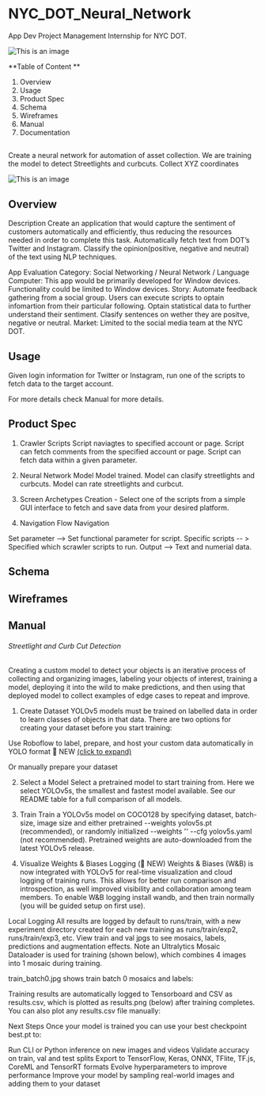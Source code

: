 


# NYC_DOT_Neural_Network
App Dev Project Management Internship for NYC DOT.

![This is an image](https://upload.wikimedia.org/wikipedia/commons/thumb/1/19/NYCDOT.svg/1200px-NYCDOT.svg.png)




**Table of Content **
1. Overview
2. Usage
3. Product Spec
4. Schema
5. Wireframes
6. Manual
7. Documentation

## <Neural Network>
   Create a neural network for automation of asset collection.
  We are training the model to detect Streetlights and curbcuts. 
  Collect XYZ coordinates
  
  
   ![This is an image](https://camo.githubusercontent.com/2653cd415161265cc58a5f2f054a958bf21e97ebce636c3e49b86c82e88bf37d/68747470733a2f2f75706c6f6164732d73736c2e776562666c6f772e636f6d2f3566366263363065363635663534353435613165353261352f3631353632376535383234633963363139356162666461395f636f6d70757465722d766973696f6e2d6379636c652e706e67)
   
## Overview
   
 Description
Create an application that would capture the sentiment of customers automatically and efficiently, thus reducing the resources needed in order to complete this task. Automatically fetch text from DOT’s Twitter and Instagram. Classify the opinion(positive, negative and neutral) of the text using NLP techniques.

App Evaluation
Category: Social Networking / Neural Network / Language
Computer: This app would be primarily developed for Window devices. Functionality could be limited to Window devices.
Story: Automate feedback gathering from a social group. Users can execute scripts to optain infomartion from their particular following. Optain statistical data to further understand their sentiment. Clasify sentences on wether they are positve, negative or neutral.
Market: Limited to the social media team at the NYC DOT.

   
## Usage
   
Given login information for Twitter or Instagram, run one of the scripts to fetch data to the target account.

For more details check Manual for more details.
   
## Product Spec
   
1. Crawler Scripts
 Script naviagtes to specified account or page.
 Script can fetch comments from the specified account or page.
 Script can fetch data within a given parameter.
   
2. Neural Network Model
 Model trained.
 Model can clasify streetlights and curbcuts.
 Model can rate streetlights and curbcut.
   
3. Screen Archetypes
Creation - Select one of the scripts from a simple GUI interface to fetch and save data from your desired platform.
   
4. Navigation
Flow Navigation

Set parameter --> Set functional parameter for script.
Specific scripts -- > Specified which scrawler scripts to run.
Output --> Text and numerial data.
   
   
## Schema
   
   
## Wireframes
   
   
## Manual
   

   
###### Streetlight and Curb Cut Detection 
 Creating a custom model to detect your objects is an iterative process of collecting and organizing images, labeling your objects of interest, training a model, deploying it into the wild to make predictions, and then using that deployed model to collect examples of edge cases to repeat and improve.

1. Create Dataset
YOLOv5 models must be trained on labelled data in order to learn classes of objects in that data. There are two options for creating your dataset before you start training:

Use Roboflow to label, prepare, and host your custom data automatically in YOLO format 🚀 NEW [(click to expand)](https://app.roboflow.com/nn/streetlights-detection/images/?split=train) 
   
Or manually prepare your dataset 
   
2. Select a Model
Select a pretrained model to start training from. Here we select YOLOv5s, the smallest and fastest model available. See our README table for a full comparison of all models.
   
3. Train
Train a YOLOv5s model on COCO128 by specifying dataset, batch-size, image size and either pretrained --weights yolov5s.pt (recommended), or randomly initialized --weights '' --cfg yolov5s.yaml (not recommended). Pretrained weights are auto-downloaded from the latest YOLOv5 release.
   
 4. Visualize
Weights & Biases Logging (🚀 NEW)
Weights & Biases (W&B) is now integrated with YOLOv5 for real-time visualization and cloud logging of training runs. This allows for better run comparison and introspection, as well improved visibility and collaboration among team members. To enable W&B logging install wandb, and then train normally (you will be guided setup on first use).
   
   
   Local Logging
All results are logged by default to runs/train, with a new experiment directory created for each new training as runs/train/exp2, runs/train/exp3, etc. View train and val jpgs to see mosaics, labels, predictions and augmentation effects. Note an Ultralytics Mosaic Dataloader is used for training (shown below), which combines 4 images into 1 mosaic during training.

train_batch0.jpg shows train batch 0 mosaics and labels:
 
Training results are automatically logged to Tensorboard and CSV as results.csv, which is plotted as results.png (below) after training completes. You can also plot any results.csv file manually:
   
   
 Next Steps
Once your model is trained you can use your best checkpoint best.pt to:

Run CLI or Python inference on new images and videos
Validate accuracy on train, val and test splits
Export to TensorFlow, Keras, ONNX, TFlite, TF.js, CoreML and TensorRT formats
Evolve hyperparameters to improve performance
Improve your model by sampling real-world images and adding them to your dataset
   
   
  
